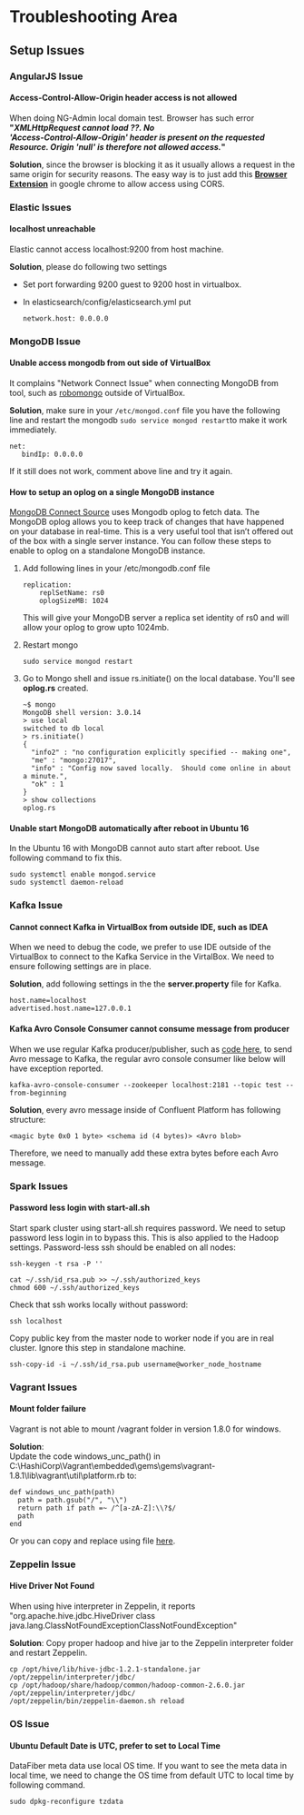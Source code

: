 # Troubleshooting Area

## Setup Issues

### AngularJS Issue

#### Access-Control-Allow-Origin header access is not allowed

When doing NG-Admin local domain test. Browser has such error **"**_**XMLHttpRequest cannot load ??. No  
'Access-Control-Allow-Origin' header is present on the requested Resource. Origin 'null' is therefore not allowed access.**_**"**

**Solution**, since the browser is blocking it as it usually allows a request in the same origin for security reasons. The easy way is to just add this [**Browser Extension**](https://chrome.google.com/webstore/detail/allow-control-allow-origi/nlfbmbojpeacfghkpbjhddihlkkiljbi?hl=en-US) in google chrome to allow access using CORS.

### Elastic Issues

#### localhost unreachable

Elastic cannot access localhost:9200 from host machine.

**Solution**, please do following two settings

* Set port forwarding 9200 guest to 9200 host in virtualbox.
* In elasticsearch/config/elasticsearch.yml put

  ```
  network.host: 0.0.0.0
  ```

### MongoDB Issue

#### Unable access mongodb from out side of VirtualBox

It complains "Network Connect Issue" when connecting MongoDB from tool, such as [robomongo](https://robomongo.org/download) outside of VirtualBox.

**Solution**, make sure in your `/etc/mongod.conf` file you have the following line and restart the mongodb `sudo service mongod restart`to make it work immediately.

```
net:
   bindIp: 0.0.0.0
```

If it still does not work, comment above line and try it again.

#### How to setup an oplog on a single MongoDB instance

[MongoDB Connect Source](https://github.com/DataReply/kafka-connect-mongodb) uses Mongodb oplog to fetch data. The MongoDB oplog allows you to keep track of changes that have happened on your database in real-time. This is a very useful tool that isn’t offered out of the box with a single server instance. You can follow these steps to enable to oplog on a standalone MongoDB instance.

1. Add following lines in your /etc/mongodb.conf file

   ```
   replication:
       replSetName: rs0
       oplogSizeMB: 1024
   ```

   This will give your MongoDB server a replica set identity of rs0 and will allow your oplog to grow upto 1024mb.

2. Restart mongo

   ```
   sudo service mongod restart
   ```

3. Go to Mongo shell and issue rs.initiate\(\) on the local database. You'll see **oplog.rs** created.

   ```
   ~$ mongo
   MongoDB shell version: 3.0.14
   > use local
   switched to db local
   > rs.initiate()
   {
     "info2" : "no configuration explicitly specified -- making one",
     "me" : "mongo:27017",
     "info" : "Config now saved locally.  Should come online in about a minute.",
     "ok" : 1
   }
   > show collections
   oplog.rs
   ```

#### Unable start MongoDB automatically after reboot in Ubuntu 16

In the Ubuntu 16 with MongoDB cannot auto start after reboot. Use following command to fix this.

```
sudo systemctl enable mongod.service
sudo systemctl daemon-reload
```

### Kafka Issue

#### Cannot connect Kafka in VirtualBox from outside IDE, such as IDEA

When we need to debug the code, we prefer to use IDE outside of the VirtualBox to connect to the Kafka Service in the VirtalBox. We need to ensure following settings are in place.

**Solution**, add following settings in the the **server.property** file for Kafka.

```
host.name=localhost
advertised.host.name=127.0.0.1
```

#### Kafka Avro Console Consumer cannot consume message from producer

When we use regular Kafka producer/publisher, such as [code here](https://gist.github.com/datafibers/d063b255b50fa34515c0ac9e24d4485c), to send Avro message to Kafka, the regular avro console consumer like below will have exception reported.

```
kafka-avro-console-consumer --zookeeper localhost:2181 --topic test --from-beginning
```

**Solution**, every avro message inside of Confluent Platform has following structure:

```
<magic byte 0x0 1 byte> <schema id (4 bytes)> <Avro blob>
```

Therefore, we need to manually add these extra bytes before each Avro message.

### Spark Issues

#### Password less login with start-all.sh

Start spark cluster using start-all.sh requires password. We need to setup password less login in to bypass this. This is also applied to the Hadoop settings. Password-less ssh should be enabled on all nodes:

```
ssh-keygen -t rsa -P ''

cat ~/.ssh/id_rsa.pub >> ~/.ssh/authorized_keys
chmod 600 ~/.ssh/authorized_keys
```

Check that ssh works locally without password:

```
ssh localhost
```

Copy public key from the master node to worker node if you are in real cluster. Ignore this step in standalone machine.

```
ssh-copy-id -i ~/.ssh/id_rsa.pub username@worker_node_hostname
```

### Vagrant Issues

#### Mount folder failure

Vagrant is not able to mount /vagrant folder in version 1.8.0 for windows.

**Solution**:  
Update the code windows\_unc\_path\(\) in C:\HashiCorp\Vagrant\embedded\gems\gems\vagrant-1.8.1\lib\vagrant\util\platform.rb to:

```
def windows_unc_path(path)
  path = path.gsub("/", "\\")
  return path if path =~ /^[a-zA-Z]:\\?$/
  path
end
```

Or you can copy and replace using file [here](https://raw.githubusercontent.com/datafibers-community/df_demo/master/df-environment/df-env-vagrant/vagrant_patch/platform.rb).

### Zeppelin Issue

#### Hive Driver Not Found

When using hive interpreter in Zeppelin, it reports "org.apache.hive.jdbc.HiveDriver class java.lang.ClassNotFoundExceptionClassNotFoundException"

**Solution**: Copy proper hadoop and hive jar to the Zeppelin interpreter folder and restart Zeppelin.

```
cp /opt/hive/lib/hive-jdbc-1.2.1-standalone.jar /opt/zeppelin/interpreter/jdbc/
cp /opt/hadoop/share/hadoop/common/hadoop-common-2.6.0.jar /opt/zeppelin/interpreter/jdbc/
/opt/zeppelin/bin/zeppelin-daemon.sh reload
```

### OS Issue

#### Ubuntu Default Date is UTC, prefer to set to Local Time

DataFiber meta data use local OS time. If you want to see the meta data in local time, we need to change the OS time from default UTC to local time by following command.

```
sudo dpkg-reconfigure tzdata
```



